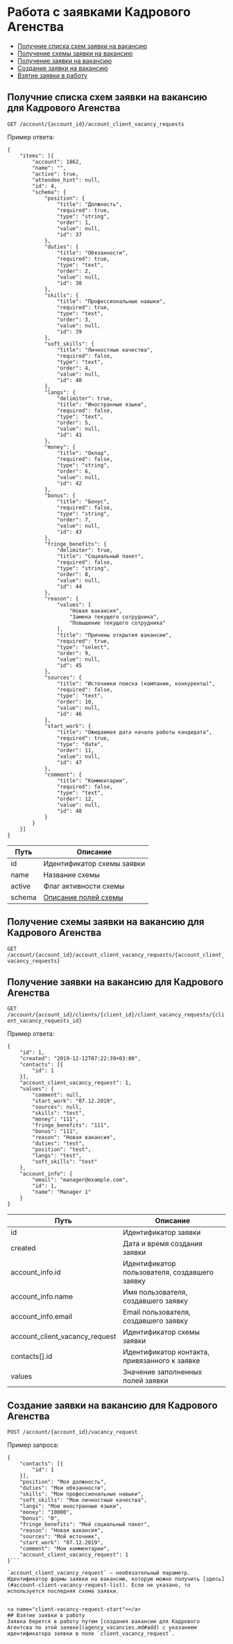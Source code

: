 # Работа с заявками Кадрового Агенства

* [Получние списка схем заявки на вакансию](#account-client-vacancy-request-list)
* [Получение схемы заявки на вакансию](#account-client-vacancy-request-view)
* [Получение заявки на вакансию](#client-vacancy-request-view)
* [Создание заявки на вакансию](#client-vacancy-request-new)
* [Взятие заявки в работу](#client-vacancy-request-start)

<a name="account-client-vacancy-request-list"></a>
## Получние списка схем заявки на вакансию для Кадрового Агенства

`GET /account/{account_id}/account_client_vacancy_requests`

Пример ответа:

```
{
    "items": [{
        "account": 1862,
        "name": "",
        "active": true,
        "attendee_hint": null,
        "id": 4,
        "schema": {
            "position": {
                "title": "Должность",
                "required": true,
                "type": "string",
                "order": 1,
                "value": null,
                "id": 37
            },
            "duties": {
                "title": "Обязанности",
                "required": true,
                "type": "text",
                "order": 2,
                "value": null,
                "id": 38
            },
            "skills": {
                "title": "Профессиональные навыки",
                "required": true,
                "type": "text",
                "order": 3,
                "value": null,
                "id": 39
            },
            "soft_skills": {
                "title": "Личностные качества",
                "required": false,
                "type": "text",
                "order": 4,
                "value": null,
                "id": 40
            },
            "langs": {
                "delimiter": true,
                "title": "Иностранные языки",
                "required": false,
                "type": "text",
                "order": 5,
                "value": null,
                "id": 41
            },
            "money": {
                "title": "Оклад",
                "required": false,
                "type": "string",
                "order": 6,
                "value": null,
                "id": 42
            },
            "bonus": {
                "title": "Бонус",
                "required": false,
                "type": "string",
                "order": 7,
                "value": null,
                "id": 43
            },
            "fringe_benefits": {
                "delimiter": true,
                "title": "Социальный пакет",
                "required": false,
                "type": "string",
                "order": 8,
                "value": null,
                "id": 44
            },
            "reason": {
                "values": [
                    "Новая вакансия",
                    "Замена текущего сотрудника",
                    "Повышение текущего сотрудника"
                ],
                "title": "Причины открытия вакансии",
                "required": true,
                "type": "select",
                "order": 9,
                "value": null,
                "id": 45
            },
            "sources": {
                "title": "Источники поиска (компании, конкуренты)",
                "required": false,
                "type": "text",
                "order": 10,
                "value": null,
                "id": 46
            },
            "start_work": {
                "title": "Ожидаемая дата начала работы кандидата",
                "required": true,
                "type": "date",
                "order": 11,
                "value": null,
                "id": 47
            },
            "comment": {
                "title": "Комментарии",
                "required": false,
                "type": "text",
                "order": 12,
                "value": null,
                "id": 48
            }
        }
    }]
}
```

Путь |  Описание
---- | --------
id | Идентификатор схемы заявки
name | Название схемы
active | Флаг активности схемы
schema | [Описание полей схемы](schema.md)

<a name="account-client-vacancy-request-view"></a>
## Получение схемы заявки на вакансию для Кадрового Агенства

`GET /account/{account_id}/account_client_vacancy_requests/{account_client_vacancy_requests}`


<a name="client-vacancy-request-view"></a>
## Получение заявки на вакансию для Кадрового Агенства

`GET /account/{account_id}/clients/{client_id}/client_vacancy_requests/{client_vacancy_requests_id}`

Пример ответа:

```
{
    "id": 1,
    "created": "2019-12-12T07:22:39+03:00",
    "contacts": [{
        "id": 1
    }],
    "account_client_vacancy_request": 1,
    "values": {
        "comment": null,
        "start_work": "07.12.2019",
        "sources": null,
        "skills": "test",
        "money": "111",
        "fringe_benefits": "111",
        "bonus": "111",
        "reason": "Новая вакансия",
        "duties": "test",
        "position": "test",
        "langs": "test",
        "soft_skills": "test"
    },
    "account_info": {
        "email": "manager@example.com",
        "id": 1,
        "name": "Manager 1"
    }
}
```

Путь |  Описание
---- | --------
id | Идентификатор заявки
created | Дата и время создания заявки
account_info.id | Идентификатор пользователя, создавшего заявку
account_info.name | Имя пользователя, создавшего заявку
account_info.email | Email пользователя, создавшего заявку
account_client_vacancy_request | Идентификатор схемы заявки
contacts[].id | Идентификатор контакта, привязанного к заявке
values | Значение заполненных полей заявки


<a name="client-vacancy-request-new"></a>
## Создание заявки на вакансию для Кадрового Агенства

`POST /account/{account_id}/vacancy_request`


Пример запроса:

```
{
    "contacts": [{
        "id": 1
    }],
    "position": "Моя должность",
    "duties": "Мои обязанности",
    "skills": "Мои профессиональные навыки",
    "soft_skills": "Мои личностные качества",
    "langs": "Мои иностранные языки",
    "money": "10000",
    "bonus": "0",
    "fringe_benefits": "Мой социальный пакет",
    "reason": "Новая вакансия",
    "sources": "Мой источник",
    "start_work": "07.12.2019",
    "comment": "Мои комментарии",
    "account_client_vacancy_request": 1
}```

`account_client_vacancy_request` – необязательный параметр. Идентификатор формы заявки на вакансию, которую можно получить [здесь](#account-client-vacancy-request-list). Если не указано, то используется последняя схема заявки.


<a name="client-vacancy-request-start"></a>
## Взятие заявки в работу
Заявка берется в работу путем [создания вакансии для Кадрового Агентсва по этой заявке](agency_vacancies.md#add) с указанием идентификатора заявки в поле `client_vacancy_request`.
